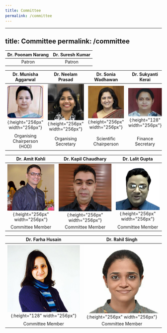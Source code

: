 ```yaml
---
title: Committee
permalink: /committee
---
```


---
title: Committee
permalink: /committee
---

| Dr. Poonam Narang | Dr. Suresh Kumar | 
| :--: | :--: | 
| Patron |  Patron | 

| Dr. Munisha Aggarwal | Dr. Neelam Prasad |  Dr. Sonia Wadhawan | Dr. Sukyanti Kerai | 
| :-----:  |:----:|:----:|:----:|
| ![](/assets/images/committee/munisha.jpeg){:height="256px" width="256px"}  | ![](/assets/images/committee/Neelam.jpeg){:height="256px" width="256px"} | ![](/assets/images/committee/soniawadhawan.jpeg){:height="256px" width="256px"} | ![](/assets/images/committee/sukhyanti.jpeg){:height="128" width="256px"} | 
| Organising Chairperson (HOD) | Organising Secretary | Scientific Chairperson | Finance Secretary | 


| Dr. Amit Kohli | Dr. Kapil Chaudhary |  Dr. Lalit Gupta |  
|:----:|:----:|:----:| 
| ![](/assets/images/committee/amit.png){:height="256px" width="256px"} | ![](/assets/images/committee/kapil.jpeg){:height="256px" width="256px"} | ![](/assets/images/committee/lalit.jpeg){:height="256px" width="256px"} | 
| Committee Member | Committee Member | Committee Member | 

| Dr. Farha Husain | Dr. Rahil Singh | 
|:----:|:----:|
| ![](/assets/images/committee/farah.jpeg){:height="128" width="256px"} | ![](/assets/images/committee/rahil.jpeg){:height="256px" width="256px"} | 
| Committee Member | Committee Member | 